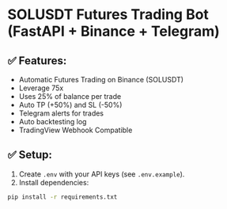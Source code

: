 # SOLUSDT Futures Trading Bot (FastAPI + Binance + Telegram)

## ✅ Features:
- Automatic Futures Trading on Binance (SOLUSDT)
- Leverage 75x
- Uses 25% of balance per trade
- Auto TP (+50%) and SL (-50%)
- Telegram alerts for trades
- Auto backtesting log
- TradingView Webhook Compatible

## ✅ Setup:
1. Create `.env` with your API keys (see `.env.example`).
2. Install dependencies:
```bash
pip install -r requirements.txt
